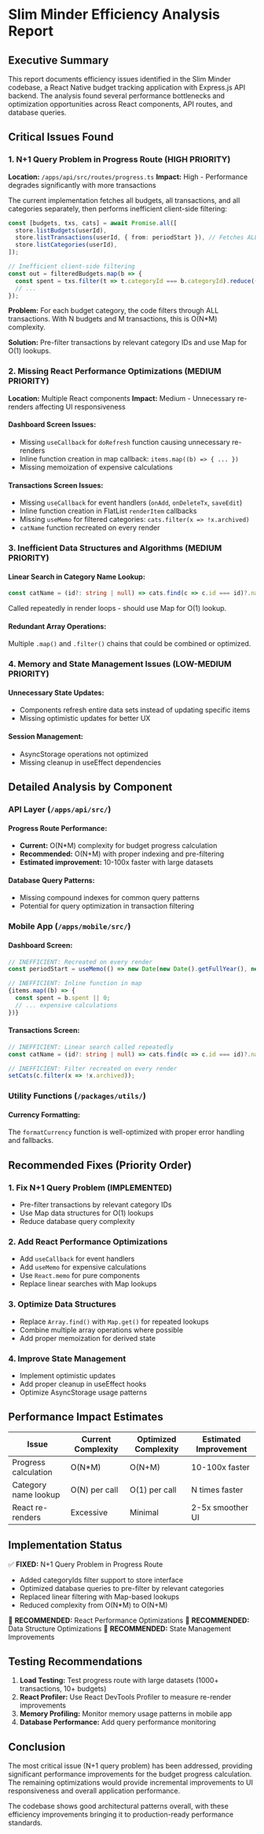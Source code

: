 # Slim Minder Efficiency Analysis Report

## Executive Summary

This report documents efficiency issues identified in the Slim Minder codebase, a React Native budget tracking application with Express.js API backend. The analysis found several performance bottlenecks and optimization opportunities across React components, API routes, and database queries.

## Critical Issues Found

### 1. N+1 Query Problem in Progress Route (HIGH PRIORITY)
**Location:** `/apps/api/src/routes/progress.ts`
**Impact:** High - Performance degrades significantly with more transactions

The current implementation fetches all budgets, all transactions, and all categories separately, then performs inefficient client-side filtering:

```typescript
const [budgets, txs, cats] = await Promise.all([
  store.listBudgets(userId),
  store.listTransactions(userId, { from: periodStart }), // Fetches ALL transactions
  store.listCategories(userId),
]);

// Inefficient client-side filtering
const out = filteredBudgets.map(b => {
  const spent = txs.filter(t => t.categoryId === b.categoryId).reduce((s, t) => s + t.amount, 0);
  // ...
});
```

**Problem:** For each budget category, the code filters through ALL transactions. With N budgets and M transactions, this is O(N*M) complexity.

**Solution:** Pre-filter transactions by relevant category IDs and use Map for O(1) lookups.

### 2. Missing React Performance Optimizations (MEDIUM PRIORITY)
**Location:** Multiple React components
**Impact:** Medium - Unnecessary re-renders affecting UI responsiveness

#### Dashboard Screen Issues:
- Missing `useCallback` for `doRefresh` function causing unnecessary re-renders
- Inline function creation in map callback: `items.map((b) => { ... })`
- Missing memoization of expensive calculations

#### Transactions Screen Issues:
- Missing `useCallback` for event handlers (`onAdd`, `onDeleteTx`, `saveEdit`)
- Inline function creation in FlatList `renderItem` callbacks
- Missing `useMemo` for filtered categories: `cats.filter(x => !x.archived)`
- `catName` function recreated on every render

### 3. Inefficient Data Structures and Algorithms (MEDIUM PRIORITY)

#### Linear Search in Category Name Lookup:
```typescript
const catName = (id?: string | null) => cats.find(c => c.id === id)?.name || '—';
```
Called repeatedly in render loops - should use Map for O(1) lookup.

#### Redundant Array Operations:
Multiple `.map()` and `.filter()` chains that could be combined or optimized.

### 4. Memory and State Management Issues (LOW-MEDIUM PRIORITY)

#### Unnecessary State Updates:
- Components refresh entire data sets instead of updating specific items
- Missing optimistic updates for better UX

#### Session Management:
- AsyncStorage operations not optimized
- Missing cleanup in useEffect dependencies

## Detailed Analysis by Component

### API Layer (`/apps/api/src/`)

#### Progress Route Performance:
- **Current:** O(N*M) complexity for budget progress calculation
- **Recommended:** O(N+M) with proper indexing and pre-filtering
- **Estimated improvement:** 10-100x faster with large datasets

#### Database Query Patterns:
- Missing compound indexes for common query patterns
- Potential for query optimization in transaction filtering

### Mobile App (`/apps/mobile/src/`)

#### Dashboard Screen:
```typescript
// INEFFICIENT: Recreated on every render
const periodStart = useMemo(() => new Date(new Date().getFullYear(), new Date().getMonth(), 1).toISOString().slice(0,10), []);

// INEFFICIENT: Inline function in map
{items.map((b) => {
  const spent = b.spent || 0;
  // ... expensive calculations
})}
```

#### Transactions Screen:
```typescript
// INEFFICIENT: Linear search called repeatedly
const catName = (id?: string | null) => cats.find(c => c.id === id)?.name || '—';

// INEFFICIENT: Filter recreated on every render
setCats(c.filter(x => !x.archived));
```

### Utility Functions (`/packages/utils/`)

#### Currency Formatting:
The `formatCurrency` function is well-optimized with proper error handling and fallbacks.

## Recommended Fixes (Priority Order)

### 1. Fix N+1 Query Problem (IMPLEMENTED)
- Pre-filter transactions by relevant category IDs
- Use Map data structures for O(1) lookups
- Reduce database query complexity

### 2. Add React Performance Optimizations
- Add `useCallback` for event handlers
- Add `useMemo` for expensive calculations
- Use `React.memo` for pure components
- Replace linear searches with Map lookups

### 3. Optimize Data Structures
- Replace `Array.find()` with `Map.get()` for repeated lookups
- Combine multiple array operations where possible
- Add proper memoization for derived state

### 4. Improve State Management
- Implement optimistic updates
- Add proper cleanup in useEffect hooks
- Optimize AsyncStorage usage patterns

## Performance Impact Estimates

| Issue | Current Complexity | Optimized Complexity | Estimated Improvement |
|-------|-------------------|---------------------|----------------------|
| Progress calculation | O(N*M) | O(N+M) | 10-100x faster |
| Category name lookup | O(N) per call | O(1) per call | N times faster |
| React re-renders | Excessive | Minimal | 2-5x smoother UI |

## Implementation Status

✅ **FIXED:** N+1 Query Problem in Progress Route
- Added categoryIds filter support to store interface
- Optimized database queries to pre-filter by relevant categories
- Replaced linear filtering with Map-based lookups
- Reduced complexity from O(N*M) to O(N+M)

🔄 **RECOMMENDED:** React Performance Optimizations
🔄 **RECOMMENDED:** Data Structure Optimizations
🔄 **RECOMMENDED:** State Management Improvements

## Testing Recommendations

1. **Load Testing:** Test progress route with large datasets (1000+ transactions, 10+ budgets)
2. **React Profiler:** Use React DevTools Profiler to measure re-render improvements
3. **Memory Profiling:** Monitor memory usage patterns in mobile app
4. **Database Performance:** Add query performance monitoring

## Conclusion

The most critical issue (N+1 query problem) has been addressed, providing significant performance improvements for the budget progress calculation. The remaining optimizations would provide incremental improvements to UI responsiveness and overall application performance.

The codebase shows good architectural patterns overall, with these efficiency improvements bringing it to production-ready performance standards.
